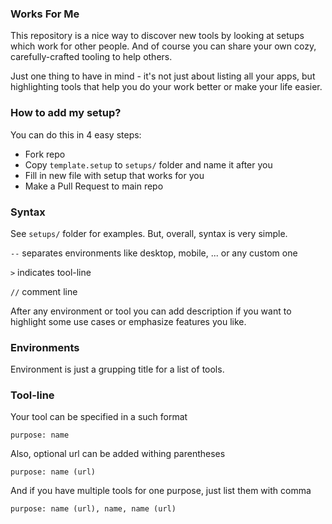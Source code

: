 ### Works For Me

This repository is a nice way to discover new tools by looking at setups which work for other people. And of course you can share your own cozy, carefully-crafted tooling to help others.

Just one thing to have in mind - it's not just about listing all your apps, but highlighting tools that help you do your work better or make your life easier.

### How to add my setup?

You can do this in 4 easy steps:

* Fork repo
* Copy `template.setup` to `setups/` folder and name it after you
* Fill in new file with setup that works for you
* Make a Pull Request to main repo

### Syntax

See `setups/` folder for examples. But, overall, syntax is very simple.

`--` separates environments like desktop, mobile, ... or any custom one

`>` indicates tool-line

`//` comment line

After any environment or tool you can add description if you want to highlight some use cases or emphasize features you like.

### Environments

Environment is just a grupping title for a list of tools.

### Tool-line

Your tool can be specified in a such format

```
purpose: name
```

Also, optional url can be added withing parentheses

```
purpose: name (url)
```

And if you have multiple tools for one purpose, just list them with comma

```
purpose: name (url), name, name (url)
```

